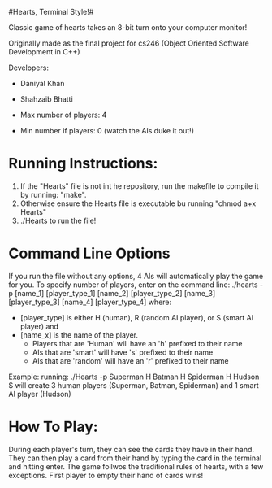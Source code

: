 #Hearts, Terminal Style!#

Classic game of hearts takes an 8-bit turn onto your computer monitor!

Originally made as the final project for cs246 (Object Oriented Software Development in C++)

Developers: 
- Daniyal Khan
- Shahzaib Bhatti

- Max number of players: 4
- Min number if players: 0 (watch the AIs duke it out!)

Running Instructions:
======================
1. If the "Hearts" file is not int he repository, run the makefile to compile it by running: "make".
2. Otherwise ensure the Hearts file is executable bu running "chmod a+x Hearts"
3. ./Hearts to run the file!

Command Line Options
=======================
If you run the file without any options, 4 AIs will automatically play the game for you.
To specify number of players, enter on the command line:
  ./hearts -p [name_1] [player_type_1] [name_2] [player_type_2] [name_3] [player_type_3] [name_4] [player_type_4]
where: 
- [player_type] is either H (human), R (random AI player), or S (smart AI player) and 
- [name_x] is the name of the player. 
  - Players that are 'Human' will have an 'h' prefixed to their name
  - AIs that are 'smart' will have 's' prefixed to their name
  - AIs that are 'random' will have an 'r' prefixed to their name

Example:
  running: ./Hearts -p Superman H Batman H Spiderman H Hudson S
  will create 3 human players (Superman, Batman, Spiderman) and 1 smart AI player (Hudson) 
  
How To Play:  
===============
During each player's turn, they can see the cards they have in their hand. 
They can then play a card from their hand by typing the card in the terminal and hitting enter.
The game follwos the traditional rules of hearts, with a few exceptions.
First player to empty their hand of cards wins!
